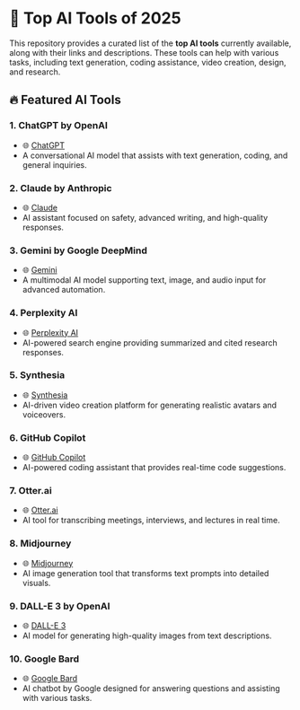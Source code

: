 # 🚀 Top AI Tools of 2025  

This repository provides a curated list of the **top AI tools** currently available, along with their links and descriptions. These tools can help with various tasks, including text generation, coding assistance, video creation, design, and research.  

## 🔥 Featured AI Tools  

### 1. ChatGPT by OpenAI  
- 🌐 [ChatGPT](https://chat.openai.com/)  
- A conversational AI model that assists with text generation, coding, and general inquiries.  

### 2. Claude by Anthropic  
- 🌐 [Claude](https://www.anthropic.com/claude)  
- AI assistant focused on safety, advanced writing, and high-quality responses.  

### 3. Gemini by Google DeepMind  
- 🌐 [Gemini](https://www.deepmind.com/gemini)  
- A multimodal AI model supporting text, image, and audio input for advanced automation.  

### 4. Perplexity AI  
- 🌐 [Perplexity AI](https://www.perplexity.ai/)  
- AI-powered search engine providing summarized and cited research responses.  

### 5. Synthesia  
- 🌐 [Synthesia](https://www.synthesia.io/)  
- AI-driven video creation platform for generating realistic avatars and voiceovers.  

### 6. GitHub Copilot  
- 🌐 [GitHub Copilot](https://github.com/features/copilot)  
- AI-powered coding assistant that provides real-time code suggestions.  

### 7. Otter.ai  
- 🌐 [Otter.ai](https://otter.ai/)  
- AI tool for transcribing meetings, interviews, and lectures in real time.  

### 8. Midjourney  
- 🌐 [Midjourney](https://www.midjourney.com/)  
- AI image generation tool that transforms text prompts into detailed visuals.  

### 9. DALL-E 3 by OpenAI  
- 🌐 [DALL-E 3](https://openai.com/dall-e-3)  
- AI model for generating high-quality images from text descriptions.  

### 10. Google Bard  
- 🌐 [Google Bard](https://bard.google.com/)  
- AI chatbot by Google designed for answering questions and assisting with various tasks.  

 
